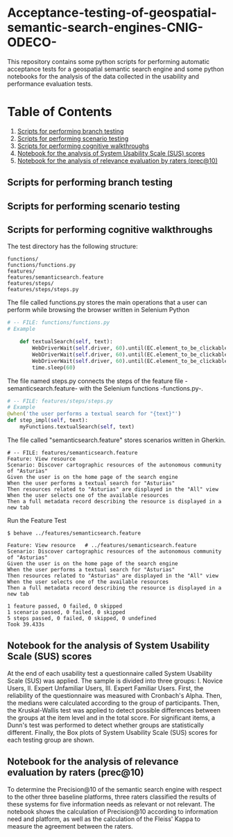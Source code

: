 # Acceptance-testing-of-geospatial-semantic-search-engines-CNIG-ODECO-

This repository contains some python scripts for performing automatic acceptance tests for a geospatial semantic search engine and some python notebooks for the analysis of the data collected in the usability and performance evaluation tests.


# Table of Contents
1. [Scripts for performing branch testing](#example)
2. [Scripts for performing scenario testing](#example2)
3. [Scripts for performing cognitive walkthroughs](#third-example)
4. [Notebook for the analysis of System Usability Scale (SUS) scores](#fourth-examplehttpwwwfourthexamplecom)
5. [Notebook for the analysis of relevance evaluation by raters (prec@10)](#fourth-examplehttpwwwfourthexamplecom)


## Scripts for performing branch testing

## Scripts for performing scenario testing

## Scripts for performing cognitive walkthroughs

The test directory has the following structure:

```
functions/
functions/functions.py
features/
features/semanticsearch.feature
features/steps/
features/steps/steps.py
```

The file called functions.py stores the main operations that a user can perform while browsing the browser written in Selenium Python

```python
# -- FILE: functions/functions.py
# Example

    def textualSearch(self, text):    
        WebDriverWait(self.driver, 60).until(EC.element_to_be_clickable((By.ID, "autocomplete"))).click()
        WebDriverWait(self.driver, 60).until(EC.element_to_be_clickable((By.ID, "autocomplete"))).send_keys(text)
        WebDriverWait(self.driver, 60).until(EC.element_to_be_clickable((By.ID, "autocomplete"))).send_keys(Keys.ENTER)
        time.sleep(60) 
```

The file named steps.py connects the steps of the feature file -semanticsearch.feature- with the Selenium functions -functions.py-.

```python
# -- FILE: features/steps/steps.py
# Example
@when('the user performs a textual search for "{text}"')
def step_impl(self, text):
    myFunctions.textualSearch(self, text)
```

The file called "semanticsearch.feature" stores  scenarios written in Gherkin.

```
# -- FILE: features/semanticsearch.feature
Feature: View resource
Scenario: Discover cartographic resources of the autonomous community of "Asturias"
Given the user is on the home page of the search engine
When the user performs a textual search for "Asturias"
Then resources related to "Asturias" are displayed in the "All" view
When the user selects one of the available resources
Then a full metadata record describing the resource is displayed in a new tab
```

Run the Feature Test

```
$ behave ../features/semanticsearch.feature

Feature: View resource   # ../features/semanticsearch.feature
Scenario: Discover cartographic resources of the autonomous community of "Asturias"
Given the user is on the home page of the search engine
When the user performs a textual search for "Asturias"
Then resources related to "Asturias" are displayed in the "All" view
When the user selects one of the available resources
Then a full metadata record describing the resource is displayed in a new tab

1 feature passed, 0 failed, 0 skipped
1 scenario passed, 0 failed, 0 skipped
5 steps passed, 0 failed, 0 skipped, 0 undefined
Took 39.433s
```

## Notebook for the analysis of System Usability Scale (SUS) scores

At the end of each usability test a questionnaire called System Usability Scale (SUS) was applied. The sample is divided into three groups: I. Novice Users, II. Expert Unfamiliar Users, III. Expert Familiar Users. First, the reliability of the questionnaire was measured with Cronbach's Alpha. Then, the medians were calculated according to the group of participants. Then, the Kruskal-Wallis test was applied to detect possible differences between the groups at the item level and in the total score. For significant items, a Dunn's test was performed to detect whether groups are statistically different. Finally, the Box plots of System Usability Scale (SUS) scores for each testing group are shown.

## Notebook for the analysis of relevance evaluation by raters (prec@10)

To determine the Precision@10 of the semantic search engine with respect to the other three baseline platforms, three raters classified the results of these systems for five information needs as relevant or not relevant. The notebook shows the calculation of Precision@10 according to information need and platform, as well as the calculation of the Fleiss' Kappa to measure the agreement between the raters.

